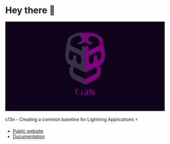 # Hey there 👋

![An image of the c13n logo](https://github.com/c13n-io/.github/blob/master/profile/logo-banner.png?raw=true)

c13n - Creating a common baseline for Lightning Applications ⚡

* [Public website](https://c13n.io)
* [Documentation](https://docs.c13n.io) 